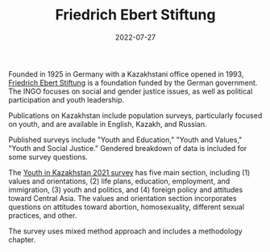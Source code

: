 ﻿---
title: "Friedrich Ebert Stiftung"
linkTitle: "Friedrich Ebert Stiftung"
date: 2022-07-27
countries: ["Kazakhstan"]
category: ["INGO"]
tags: ["social justice", "general INGO", "leadership", "training"]
date_start: [1993]
date_end: []
data_type: ["survey", "interview", "qualitative", "quantitative", "report"] 
language: ["English", "Kazakh", "Russian"]
description: 
  Data portal from the UN Population Fund provides gender-related data across six main components: population, sexual and reproductive health, family planning, education, gender, rights, and human capital, and harmful practices.
---

Founded in 1925 in Germany with a Kazakhstani office opened in 1993, [Friedrich Ebert Stiftung](https://kazakhstan.fes.de/) is a foundation funded by the German government. The INGO focuses on social and gender justice issues, as well as political participation and youth leadership.

Publications on Kazakhstan include population surveys, particularly focused on youth, and are available in English, Kazakh, and Russian. 

Published surveys include "Youth and Education," "Youth and Values," "Youth and Social Justice." Gendered breakdown of data is included for some survey questions. 

The [Youth in Kazakhstan 2021 survey](https://library.fes.de/pdf-files/bueros/kasachstan/18450.pdf) has five main section, including (1) values and orientations, (2) life plans, education, employment, and immigration, (3) youth and politics, and (4) foreign policy and attitudes toward Central Asia. The values and orientation section incorporates questions on attitudes toward abortion, homosexuality, different sexual practices, and other. 

The survey uses mixed method approach and includes a methodology chapter.    
